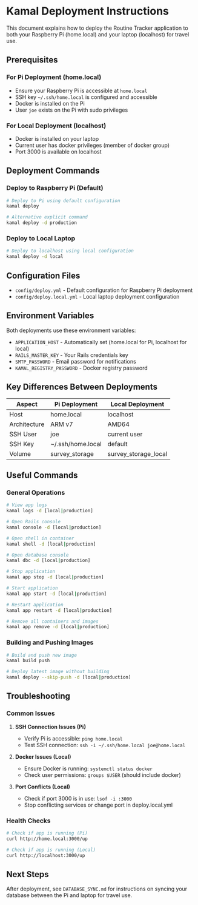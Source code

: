 # Kamal Deployment Instructions

This document explains how to deploy the Routine Tracker application to both your Raspberry Pi (home.local) and your laptop (localhost) for travel use.

## Prerequisites

### For Pi Deployment (home.local)
- Ensure your Raspberry Pi is accessible at `home.local`
- SSH key `~/.ssh/home.local` is configured and accessible
- Docker is installed on the Pi
- User `joe` exists on the Pi with sudo privileges

### For Local Deployment (localhost)
- Docker is installed on your laptop
- Current user has docker privileges (member of docker group)
- Port 3000 is available on localhost

## Deployment Commands

### Deploy to Raspberry Pi (Default)
```bash
# Deploy to Pi using default configuration
kamal deploy

# Alternative explicit command
kamal deploy -d production
```

### Deploy to Local Laptop
```bash
# Deploy to localhost using local configuration
kamal deploy -d local
```

## Configuration Files

- `config/deploy.yml` - Default configuration for Raspberry Pi deployment
- `config/deploy.local.yml` - Local laptop deployment configuration

## Environment Variables

Both deployments use these environment variables:
- `APPLICATION_HOST` - Automatically set (home.local for Pi, localhost for local)
- `RAILS_MASTER_KEY` - Your Rails credentials key
- `SMTP_PASSWORD` - Email password for notifications
- `KAMAL_REGISTRY_PASSWORD` - Docker registry password

## Key Differences Between Deployments

| Aspect | Pi Deployment | Local Deployment |
|--------|---------------|------------------|
| Host | home.local | localhost |
| Architecture | ARM v7 | AMD64 |
| SSH User | joe | current user |
| SSH Key | ~/.ssh/home.local | default |
| Volume | survey_storage | survey_storage_local |

## Useful Commands

### General Operations
```bash
# View app logs
kamal logs -d [local|production]

# Open Rails console
kamal console -d [local|production]

# Open shell in container
kamal shell -d [local|production]

# Open database console
kamal dbc -d [local|production]

# Stop application
kamal app stop -d [local|production]

# Start application
kamal app start -d [local|production]

# Restart application
kamal app restart -d [local|production]

# Remove all containers and images
kamal app remove -d [local|production]
```

### Building and Pushing Images
```bash
# Build and push new image
kamal build push

# Deploy latest image without building
kamal deploy --skip-push -d [local|production]
```

## Troubleshooting

### Common Issues
1. **SSH Connection Issues (Pi)**
   - Verify Pi is accessible: `ping home.local`
   - Test SSH connection: `ssh -i ~/.ssh/home.local joe@home.local`

2. **Docker Issues (Local)**
   - Ensure Docker is running: `systemctl status docker`
   - Check user permissions: `groups $USER` (should include docker)

3. **Port Conflicts (Local)**
   - Check if port 3000 is in use: `lsof -i :3000`
   - Stop conflicting services or change port in deploy.local.yml

### Health Checks
```bash
# Check if app is running (Pi)
curl http://home.local:3000/up

# Check if app is running (Local)
curl http://localhost:3000/up
```

## Next Steps

After deployment, see `DATABASE_SYNC.md` for instructions on syncing your database between the Pi and laptop for travel use.